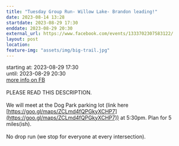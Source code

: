 ```yaml
---
title: "Tuesday Group Run- Willow Lake- Brandon leading!"
date: 2023-08-14 13:28
startdate: 2023-08-29 17:30
enddate: 2023-08-29 20:30
external_url: https://www.facebook.com/events/1333702307583122/
layout: post
location: 
feature-img: "assets/img/big-trail.jpg"
---
```


starting at: 2023-08-29 17:30<br>until: 2023-08-29 20:30<br><a href="https://www.facebook.com/events/1333702307583122/">more info on FB</a><br><br>PLEASE READ THIS DESCRIPTION. <br>
  <br>
  We will meet at the Dog Park parking lot (link here [https://goo.gl/maps/ZCLmd4fQPGkyXCHP7](https://goo.gl/maps/ZCLmd4fQPGkyXCHP7)) at 5&#58;30pm. Plan for 5 miles(ish).<br>
  <br>
  No drop run (we stop for everyone at every intersection).<br>
  <br>
  
